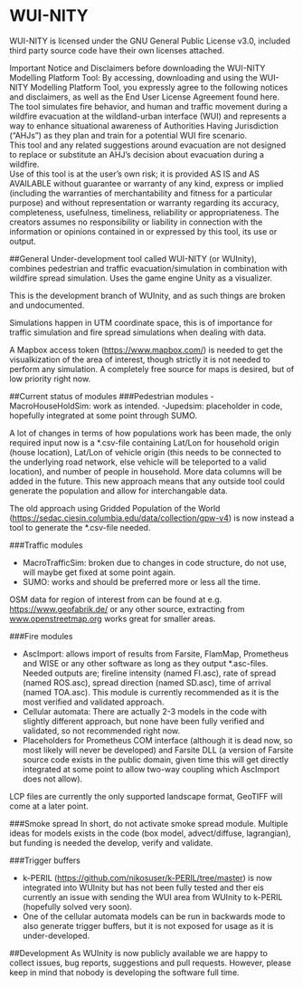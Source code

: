 # WUI-NITY
WUI-NITY is licensed under the GNU General Public License v3.0, included third party source code have their own licenses attached.

Important Notice and Disclaimers before downloading the WUI-NITY Modelling Platform Tool:
By accessing, downloading and using the WUI-NITY Modelling Platform Tool, you expressly agree to the following notices and disclaimers, as well as the End User License Agreement found here.  
The tool simulates fire behavior, and human and traffic movement during a wildfire evacuation at the wildland-urban interface (WUI) and represents a way to enhance situational awareness of Authorities Having Jurisdiction (“AHJs”) as they plan and train for a potential WUI fire scenario.  
This tool and any related suggestions around evacuation are not designed to replace or substitute an AHJ’s decision about evacuation during a wildfire.  
Use of this tool is at the user’s own risk; it is provided AS IS and AS AVAILABLE without guarantee or warranty of any kind, express or implied (including the warranties of merchantability and fitness for a particular purpose) and without representation or warranty regarding its accuracy, completeness, usefulness, timeliness, reliability or appropriateness. 
The creators assumes no responsibility or liability in connection with the information or opinions contained in or expressed by this tool, its use or output.

##General
Under-development tool called WUI-NITY (or WUInity), combines pedestrian and traffic evacuation/simulation in combination with wildfire spread simulation.
Uses the game engine Unity as a visualizer.

This is the development branch of WUInity, and as such things are broken and undocumented.

Simulations happen in UTM coordinate space, this is of importance for traffic simulation and fire spread simulations when dealing with data.

A Mapbox access token (https://www.mapbox.com/) is needed to get the visualkization of the area of interest, though strictly it is not needed to perform any simulation.
A completely free source for maps is desired, but of low priority right now.

##Current status of modules
###Pedestrian modules 
-MacroHouseHoldSim: work as intended.
-Jupedsim: placeholder in code, hopefully integrated at some point through SUMO. 

A lot of changes in terms of how populations work has been made, the only required input now is a *.csv-file containing
Lat/Lon for household origin (house location), Lat/Lon of vehicle origin (this needs to be connected to the underlying road network, 
else vehicle will be teleported to a valid location), and number of people in household. More data columns will be added in the future.
This new approach means that any outside tool could generate the population and allow for interchangable data.

The old approach using Gridded Population of the World (https://sedac.ciesin.columbia.edu/data/collection/gpw-v4) 
is now instead a tool to generate the *.csv-file needed.

###Traffic modules
- MacroTrafficSim: broken due to changes in code structure, do not use, will maybe get fixed at some point again.
- SUMO: works and should be preferred more or less all the time.

OSM data for region of interest from can be found at e.g. https://www.geofabrik.de/ or any other source, extracting from www.openstreetmap.org
works great for smaller areas.

###Fire modules
- AscImport: allows import of results from Farsite, FlamMap, Prometheus and WISE or any other software as long as they output
*.asc-files. Needed outputs are; fireline intensity (named FI.asc), rate of spread (named ROS.asc), spread direction (named SD.asc),
time of arrival (named TOA.asc). This module is currently recommended as it is the most verified and validated approach.
- Cellular automata: There are actually 2-3 models in the code with slightly different approach, but none have been fully verified and validated, so not recommended right now.
- Placeholders for Prometheus COM interface (although it is dead now, so most likely will never be developed) and 
Farsite DLL (a version of Farsite source code exists in the public domain, given time this will get directly integrated at some point to allow two-way coupling which AscImport does not allow).

LCP files are currently the only supported landscape format, GeoTIFF will come at a later point.

###Smoke spread
In short, do not activate smoke spread module. Multiple ideas for models exists in the code (box model, advect/diffuse, lagrangian), but funding is needed the develop, verify and validate.

###Trigger buffers
- k-PERIL (https://github.com/nikosuser/k-PERIL/tree/master) is now integrated into WUInity but has not been fully tested and ther eis currently an issue with 
sending the WUI area from WUInity to k-PERIL (hopefully solved very soon).
- One of the cellular automata models can be run in backwards mode to also generate trigger buffers, but it is not exposed for usage as it is under-developed. 

##Development
As WUInity is now publicly available we are happy to collect issues, bug reports, suggestions and pull requests. 
However, please keep in mind that nobody is developing the software full time.